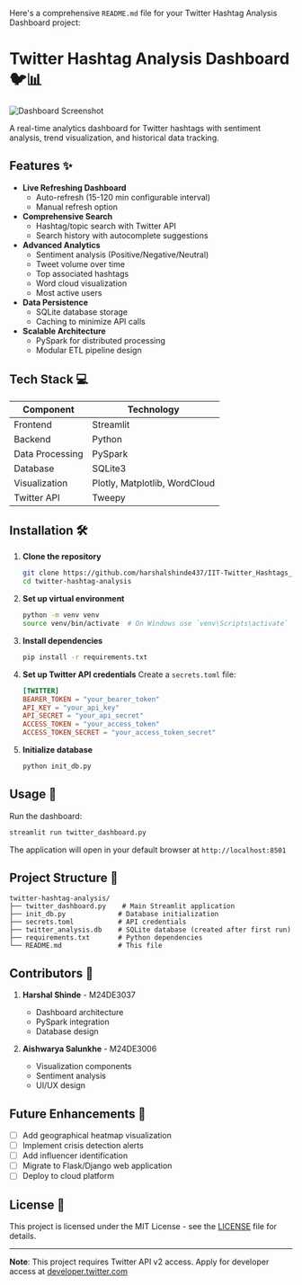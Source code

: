 Here's a comprehensive `README.md` file for your Twitter Hashtag Analysis Dashboard project:

# Twitter Hashtag Analysis Dashboard 🐦📊

![Dashboard Screenshot](https://via.placeholder.com/800x400?text=Twitter+Hashtag+Dashboard+Screenshot)

A real-time analytics dashboard for Twitter hashtags with sentiment analysis, trend visualization, and historical data tracking.

## Features ✨

- **Live Refreshing Dashboard**
  - Auto-refresh (15-120 min configurable interval)
  - Manual refresh option
- **Comprehensive Search**
  - Hashtag/topic search with Twitter API
  - Search history with autocomplete suggestions
- **Advanced Analytics**
  - Sentiment analysis (Positive/Negative/Neutral)
  - Tweet volume over time
  - Top associated hashtags
  - Word cloud visualization
  - Most active users
- **Data Persistence**
  - SQLite database storage
  - Caching to minimize API calls
- **Scalable Architecture**
  - PySpark for distributed processing
  - Modular ETL pipeline design

## Tech Stack 💻

| Component       | Technology |
|----------------|------------|
| Frontend       | Streamlit  |
| Backend        | Python     |
| Data Processing| PySpark    |
| Database       | SQLite3    |
| Visualization  | Plotly, Matplotlib, WordCloud |
| Twitter API    | Tweepy     |

## Installation 🛠️

1. **Clone the repository**
   ```bash
   git clone https://github.com/harshalshinde437/IIT-Twitter_Hashtags_Analysis.git
   cd twitter-hashtag-analysis
   ```

2. **Set up virtual environment**
   ```bash
   python -m venv venv
   source venv/bin/activate  # On Windows use `venv\Scripts\activate`
   ```

3. **Install dependencies**
   ```bash
   pip install -r requirements.txt
   ```

4. **Set up Twitter API credentials**
   Create a `secrets.toml` file:
   ```toml
   [TWITTER]
   BEARER_TOKEN = "your_bearer_token"
   API_KEY = "your_api_key"
   API_SECRET = "your_api_secret"
   ACCESS_TOKEN = "your_access_token"
   ACCESS_TOKEN_SECRET = "your_access_token_secret"
   ```

5. **Initialize database**
   ```bash
   python init_db.py
   ```

## Usage 🚀

Run the dashboard:
```bash
streamlit run twitter_dashboard.py
```

The application will open in your default browser at `http://localhost:8501`

## Project Structure 📂

```
twitter-hashtag-analysis/
├── twitter_dashboard.py    # Main Streamlit application
├── init_db.py             # Database initialization
├── secrets.toml           # API credentials
├── twitter_analysis.db    # SQLite database (created after first run)
├── requirements.txt       # Python dependencies
└── README.md              # This file
```

## Contributors 👥

1. **Harshal Shinde** - M24DE3037
   - Dashboard architecture
   - PySpark integration
   - Database design

2. **Aishwarya Salunkhe** - M24DE3006
   - Visualization components
   - Sentiment analysis
   - UI/UX design

## Future Enhancements 🔮

- [ ] Add geographical heatmap visualization
- [ ] Implement crisis detection alerts
- [ ] Add influencer identification
- [ ] Migrate to Flask/Django web application
- [ ] Deploy to cloud platform

## License 📄

This project is licensed under the MIT License - see the [LICENSE](LICENSE) file for details.

---

**Note**: This project requires Twitter API v2 access. Apply for developer access at [developer.twitter.com](https://developer.twitter.com/)
```
